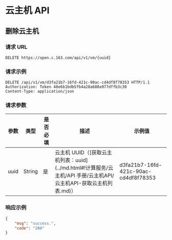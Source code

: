 # 云主机 API

## 删除云主机

### 请求 URL

    DELETE https://open.c.163.com/api/v1/vm/{uuid}

### 请求示例
    DELETE /api/v1/vm/d3fa21b7-16fd-421c-90ac-cd4df8f78353 HTTP/1.1
    Authorization: Token 48e6b1bdb5fb4a28a680a977dffb3c30
    Content-Type: application/json

### 请求参数


| 参数 |  类型  | 是否必填 |                                                        描述                                                       |                示例值                |
|------|--------|----------|-------------------------------------------------------------------------------------------------------------------|--------------------------------------|
| uuid | String | 是       | 云主机 UUID（[获取云主机列表：uuid](../md.html#!计算服务/云主机/API 手册/云主机API/云主机API-获取云主机列表.md)） | d3fa21b7-16fd-421c-90ac-cd4df8f78353 |


### 响应示例

```json
{
    "msg": "success.",
    "code": "200"
}
```






